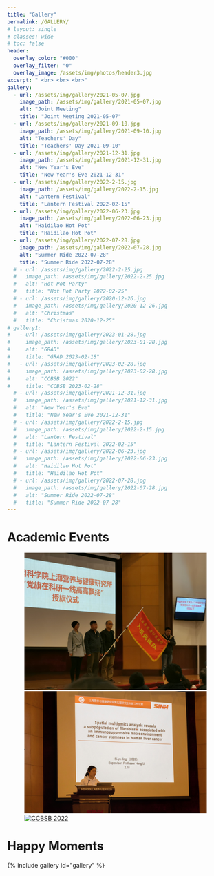 ```yaml
---
title: "Gallery"
permalink: /GALLERY/
# layout: single
# classes: wide
# toc: false
header:
  overlay_color: "#000"
  overlay_filter: "0"
  overlay_image: /assets/img/photos/header3.jpg
excerpt: " <br> <br> <br>"
gallery:
  - url: /assets/img/gallery/2021-05-07.jpg
    image_path: /assets/img/gallery/2021-05-07.jpg
    alt: "Joint Meeting"
    title: "Joint Meeting 2021-05-07"
  - url: /assets/img/gallery/2021-09-10.jpg
    image_path: /assets/img/gallery/2021-09-10.jpg
    alt: "Teachers' Day"
    title: "Teachers' Day 2021-09-10"
  - url: /assets/img/gallery/2021-12-31.jpg
    image_path: /assets/img/gallery/2021-12-31.jpg
    alt: "New Year's Eve"
    title: "New Year's Eve 2021-12-31"
  - url: /assets/img/gallery/2022-2-15.jpg
    image_path: /assets/img/gallery/2022-2-15.jpg
    alt: "Lantern Festival"
    title: "Lantern Festival 2022-02-15"
  - url: /assets/img/gallery/2022-06-23.jpg
    image_path: /assets/img/gallery/2022-06-23.jpg
    alt: "Haidilao Hot Pot"
    title: "Haidilao Hot Pot"
  - url: /assets/img/gallery/2022-07-28.jpg
    image_path: /assets/img/gallery/2022-07-28.jpg
    alt: "Summer Ride 2022-07-28"
    title: "Summer Ride 2022-07-28"
  # - url: /assets/img/gallery/2022-2-25.jpg
  #   image_path: /assets/img/gallery/2022-2-25.jpg
  #   alt: "Hot Pot Party"
  #   title: "Hot Pot Party 2022-02-25"
  # - url: /assets/img/gallery/2020-12-26.jpg
  #   image_path: /assets/img/gallery/2020-12-26.jpg
  #   alt: "Christmas"
  #   title: "Christmas 2020-12-25"
# gallery1:
#   - url: /assets/img/gallery/2023-01-28.jpg
#     image_path: /assets/img/gallery/2023-01-28.jpg
#     alt: "GRAD"
#     title: "GRAD 2023-02-18"
#   - url: /assets/img/gallery/2023-02-28.jpg
#     image_path: /assets/img/gallery/2023-02-28.jpg
#     alt: "CCBSB 2022"
#     title: "CCBSB 2023-02-28"
  # - url: /assets/img/gallery/2021-12-31.jpg
  #   image_path: /assets/img/gallery/2021-12-31.jpg
  #   alt: "New Year's Eve"
  #   title: "New Year's Eve 2021-12-31"
  # - url: /assets/img/gallery/2022-2-15.jpg
  #   image_path: /assets/img/gallery/2022-2-15.jpg
  #   alt: "Lantern Festival"
  #   title: "Lantern Festival 2022-02-15"
  # - url: /assets/img/gallery/2022-06-23.jpg
  #   image_path: /assets/img/gallery/2022-06-23.jpg
  #   alt: "Haidilao Hot Pot"
  #   title: "Haidilao Hot Pot"
  # - url: /assets/img/gallery/2022-07-28.jpg
  #   image_path: /assets/img/gallery/2022-07-28.jpg
  #   alt: "Summer Ride 2022-07-28"
  #   title: "Summer Ride 2022-07-28"
---
```


# Academic Events

<figure class="third">
  <a href="/assets/img/gallery/2021-12-02.jpg" title="2021-12-02" alt="2021-12-02">
  <img src="/assets/img/gallery/2021-12-02.jpg" title="2021-12-02" alt="2021-12-02"></a>

  <a href="/assets/img/gallery/2022-02-18.jpg" title="GRAD" alt="GRAD">
  <img src="/assets/img/gallery/2022-02-18.jpg" title="GRAD" alt="GRAD"></a>

  <a href="/assets/img/gallery/2022-02-28.jpg" title="CCBSB 2022" alt="CCBSB 2022">
  <img src="/assets/img/gallery/2022-02-28.jpg" title="CCBSB 2022" alt="CCBSB 2022"></a>

</figure>


# Happy Moments

{% include gallery id="gallery" %}
